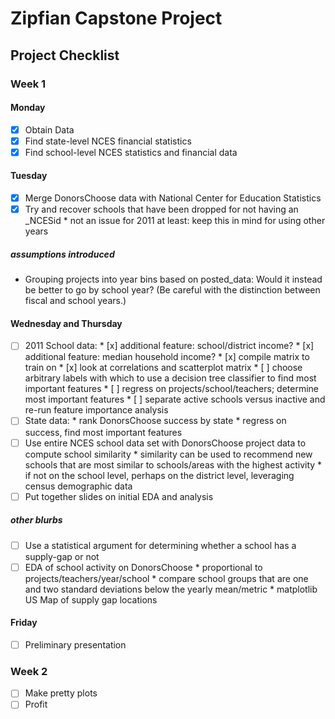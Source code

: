 Zipfian Capstone Project
===

## Project Checklist

### Week 1

#### Monday
- [x] Obtain Data
- [x] Find state-level NCES financial statistics
- [x] Find school-level NCES statistics and financial data

#### Tuesday
- [x] Merge DonorsChoose data with National Center for Education Statistics
- [x] Try and recover schools that have been dropped for not having an _NCESid
      * not an issue for 2011 at least: keep this in mind for using other years

##### _assumptions introduced_
- Grouping projects into year bins based on posted_data: Would it instead be better to go by school year?
  (Be careful with the distinction between fiscal and school years.)

#### Wednesday and Thursday
- [ ] 2011 School data:
      * [x] additional feature: school/district income?
      * [x] additional feature: median household income?
      * [x] compile matrix to train on
      * [x] look at correlations and scatterplot matrix
      * [ ] choose arbitrary labels with which to use a decision tree classifier to find most important features
      * [ ] regress on projects/school/teachers; determine most important features
      * [ ] separate active schools versus inactive and re-run feature importance analysis 
- [ ] State data:
      * rank DonorsChoose success by state
      * regress on success, find most important features
- [ ] Use entire NCES school data set with DonorsChoose project data to compute school similarity
      * similarity can be used to recommend new schools that are most similar to schools/areas with the highest activity
      * if not on the school level, perhaps on the district level, leveraging census demographic data
- [ ] Put together slides on initial EDA and analysis

##### _other blurbs_
- [ ] Use a statistical argument for determining whether a school has a supply-gap or not
- [ ] EDA of school activity on DonorsChoose
      * proportional to projects/teachers/year/school
      * compare school groups that are one and two standard deviations below the yearly mean/metric
      * matplotlib US Map of supply gap locations

#### Friday
- [ ] Preliminary presentation


### Week 2

- [ ] Make pretty plots
- [ ] Profit

